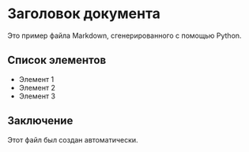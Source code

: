 # Заголовок документа

Это пример файла Markdown, сгенерированного с помощью Python.

## Список элементов

- Элемент 1
- Элемент 2
- Элемент 3

## Заключение

Этот файл был создан автоматически.
